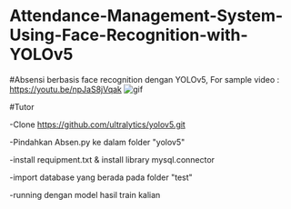 # Attendance-Management-System-Using-Face-Recognition-with-YOLOv5
#Absensi berbasis face recognition dengan YOLOv5, 
For sample video : https://youtu.be/npJaS8jVqak
![gif](https://github.com/reivanabdee/Attendance-Management-System-Using-Face-Recognition-with-YOLOv5/blob/main/yolo5.gif)

#Tutor

-Clone https://github.com/ultralytics/yolov5.git

-Pindahkan Absen.py ke dalam folder "yolov5"

-install requipment.txt & install library mysql.connector

-import database yang berada pada folder "test"

-running dengan model hasil train kalian

